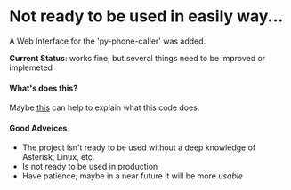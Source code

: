 # Not ready to be used in easily way...

A Web Interface for the 'py-phone-caller' was added.

**Current Status**: works fine, but several things need to be improved or implemeted

#### What's does this?

Maybe [this](https://github.com/jcfdeb/py-phone-caller/blob/main/doc/fedora34-server-with-podman_though-ansible.md) can help to explain what this code does. 


#### Good Adveices

* The project isn't ready to be used without a deep knowledge of Asterisk, Linux, etc.
* Is not ready to be used in production
* Have patience, maybe in a near future it will be more _usable_
